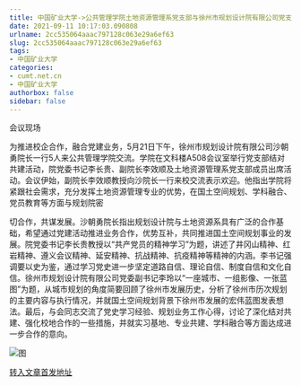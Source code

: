 ```yaml
---
title: 中国矿业大学->公共管理学院土地资源管理系党支部与徐州市规划设计院有限公司党支部开展结对共建活动 | cumt.net.cn
date: 2021-09-11 10:17:03.090808
urlname: 2cc535064aaac797128c063e29a6ef63
slug: 2cc535064aaac797128c063e29a6ef63
tags: 
- 中国矿业大学
categories:
- cumt.net.cn
- 中国矿业大学
authorbox: false
sidebar: false
---
```

会议现场

为推进校企合作，融合党建业务，5月21日下午，徐州市规划设计院有限公司沙朝勇院长一行5人来公共管理学院交流。学院在文科楼A508会议室举行党支部结对共建活动，院党委书记李长贵、副院长李效顺及土地资源管理系党支部成员出席活动。会议伊始，副院长李效顺教授向沙院长一行来校交流表示欢迎。他指出学院将紧跟社会需求，充分发挥土地资源管理专业的优势，在国土空间规划、学科融合、党员教育等方面与规划院密
<!--more-->
切合作，共谋发展。沙朝勇院长指出规划设计院与土地资源系具有广泛的合作基础，希望通过党建活动推进业务合作，优势互补，共同推进国土空间规划事业的发展。院党委书记李长贵教授以“共产党员的精神学习”为题，讲述了井冈山精神、红岩精神、遵义会议精神、延安精神、抗战精神、抗疫精神等精神的内涵。李书记强调要以史为鉴，通过学习党史进一步坚定道路自信、理论自信、制度自信和文化自信。徐州市规划设计院有限公司党委副书记李玲以“一座城市、一组影像、一张蓝图”为题，从城市规划的角度简要回顾了徐州市发展历史，分析了徐州市历次规划的主要内容与执行情况，并就国土空间规划背景下徐州市发展的宏伟蓝图发表想法。最后，与会同志交流了党史学习经验、规划业务工作心得，讨论了深化结对共建、强化校地合作的一些措施，并就实习基地、专业共建、学科融合等方面达成进一步合作的意向。

![图](http://xwzx.cumt.edu.cn/_upload/article/images/03/ad/8f0603d94ec5b1e3bfec873bfab5/9ce82e38-a450-48cd-9205-f4187ed99052.png)

[转入文章首发地址](http://xwzx.cumt.edu.cn/23/71/c523a598897/page.htm)